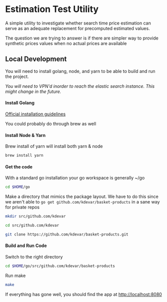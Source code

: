 # Estimation Test Utility
A simple utility to investigate whether search time price estimation can serve as an adequate replacement for precomputed estimated values.

The question we are trying to answer is if there are simpler way to provide synthetic prices values when no actual prices are available
## Local Development
You will need to install golang, node, and yarn to be able to build and run the project.

*You will need to VPN'd inorder to reach the elastic search instance.  This might change in the future.*
#### Install Golang
<a href="https://golang.org/dl/" target="_blank">Official installation guidelines</a>

You could probably do through brew as well

#### Install Node & Yarn
Brew install of yarn will install both yarn & node

```bash
brew install yarn
```

#### Get the code
With a standard go installation your go workspace is generally ~/go
```bash
cd $HOME/go
```
Make a directory that mimics the package layout.  We have to do this since we aren't able to ```go get github.com/kdevar/basket-products``` in a sane way for private repos  

```bash
mkdir src/github.com/kdevar
```

```bash
cd src/github.com/kdevar
```

```bash
git clone https://github.com/kdevar/basket-products.git 
```

#### Build and Run Code
Switch to the right directory
```bash
cd $HOME/go/src/github.com/kdevar/basket-products
```
Run make
```bash
make
```

If everything has gone well, you should find the app at [http://localhost:8080](http://localhost:8080)


